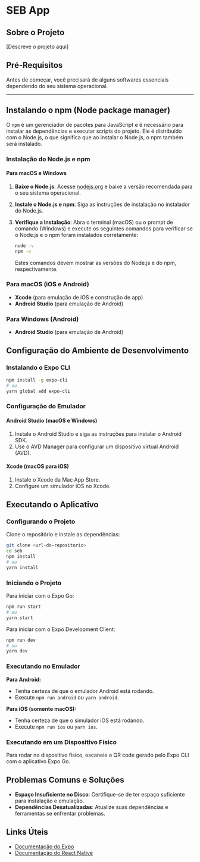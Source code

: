 

# SEB App

## Sobre o Projeto

[Descreve o projeto aqui]

## Pré-Requisitos

Antes de começar, você precisará de alguns softwares essenciais dependendo do seu sistema operacional.

--- 

## Instalando o npm (Node package manager)

O `npm` é um gerenciador de pacotes para JavaScript e é necessário para instalar as dependências e executar scripts do projeto. Ele é distribuído com o Node.js, o que significa que ao instalar o Node.js, o npm também será instalado.

### Instalação do Node.js e npm

#### Para macOS e Windows

1. **Baixe o Node.js**: Acesse [nodejs.org](https://nodejs.org/) e baixe a versão recomendada para o seu sistema operacional.

2. **Instale o Node.js e npm**: Siga as instruções de instalação no instalador do Node.js.

3. **Verifique a Instalação**:
   Abra o terminal (macOS) ou o prompt de comando (Windows) e execute os seguintes comandos para verificar se o Node.js e o npm foram instalados corretamente:
   ```bash
   node -v
   npm -v
   ```
   Estes comandos devem mostrar as versões do Node.js e do npm, respectivamente.


### Para macOS (iOS e Android)

- **Xcode** (para emulação de iOS e construção de app)
- **Android Studio** (para emulação de Android)

### Para Windows (Android)

- **Android Studio** (para emulação de Android)

## Configuração do Ambiente de Desenvolvimento

### Instalando o Expo CLI

```bash
npm install -g expo-cli
# ou
yarn global add expo-cli
```

### Configuração do Emulador

#### Android Studio (macOS e Windows)

1. Instale o Android Studio e siga as instruções para instalar o Android SDK.
2. Use o AVD Manager para configurar um dispositivo virtual Android (AVD).

#### Xcode (macOS para iOS)

1. Instale o Xcode da Mac App Store.
2. Configure um simulador iOS no Xcode.

## Executando o Aplicativo

### Configurando o Projeto

Clone o repositório e instale as dependências:

```bash
git clone <url-do-repositorio>
cd seb
npm install
# ou
yarn install
```

### Iniciando o Projeto

Para iniciar com o Expo Go:

```bash
npm run start
# ou
yarn start
```

Para iniciar com o Expo Development Client:

```bash
npm run dev
# ou
yarn dev
```

### Executando no Emulador

**Para Android:**

- Tenha certeza de que o emulador Android está rodando.
- Execute `npm run android` ou `yarn android`.

**Para iOS (somente macOS):**

- Tenha certeza de que o simulador iOS está rodando.
- Execute `npm run ios` ou `yarn ios`.

### Executando em um Dispositivo Físico

Para rodar no dispositivo físico, escaneie o QR code gerado pelo Expo CLI com o aplicativo Expo Go.

## Problemas Comuns e Soluções

- **Espaço Insuficiente no Disco**: Certifique-se de ter espaço suficiente para instalação e emulação.
- **Dependências Desatualizadas**: Atualize suas dependências e ferramentas se enfrentar problemas.

## Links Úteis

- [Documentação do Expo](https://docs.expo.dev/)
- [Documentação do React Native](https://reactnative.dev/docs/getting-started)
